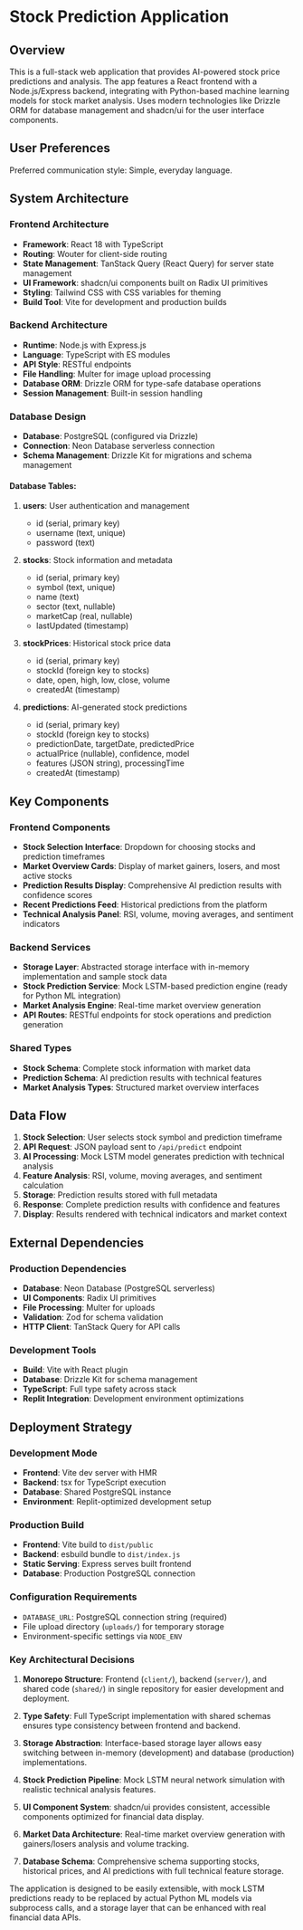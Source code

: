 # Stock Prediction Application

## Overview

This is a full-stack web application that provides AI-powered stock price predictions and analysis. The app features a React frontend with a Node.js/Express backend, integrating with Python-based machine learning models for stock market analysis. Uses modern technologies like Drizzle ORM for database management and shadcn/ui for the user interface components.

## User Preferences

Preferred communication style: Simple, everyday language.

## System Architecture

### Frontend Architecture
- **Framework**: React 18 with TypeScript
- **Routing**: Wouter for client-side routing
- **State Management**: TanStack Query (React Query) for server state management
- **UI Framework**: shadcn/ui components built on Radix UI primitives
- **Styling**: Tailwind CSS with CSS variables for theming
- **Build Tool**: Vite for development and production builds

### Backend Architecture
- **Runtime**: Node.js with Express.js
- **Language**: TypeScript with ES modules
- **API Style**: RESTful endpoints
- **File Handling**: Multer for image upload processing
- **Database ORM**: Drizzle ORM for type-safe database operations
- **Session Management**: Built-in session handling

### Database Design
- **Database**: PostgreSQL (configured via Drizzle)
- **Connection**: Neon Database serverless connection
- **Schema Management**: Drizzle Kit for migrations and schema management

#### Database Tables:
1. **users**: User authentication and management
   - id (serial, primary key)
   - username (text, unique)
   - password (text)

2. **stocks**: Stock information and metadata
   - id (serial, primary key)
   - symbol (text, unique)
   - name (text)
   - sector (text, nullable)
   - marketCap (real, nullable)
   - lastUpdated (timestamp)

3. **stockPrices**: Historical stock price data
   - id (serial, primary key)
   - stockId (foreign key to stocks)
   - date, open, high, low, close, volume
   - createdAt (timestamp)

4. **predictions**: AI-generated stock predictions
   - id (serial, primary key)
   - stockId (foreign key to stocks)
   - predictionDate, targetDate, predictedPrice
   - actualPrice (nullable), confidence, model
   - features (JSON string), processingTime
   - createdAt (timestamp)

## Key Components

### Frontend Components
- **Stock Selection Interface**: Dropdown for choosing stocks and prediction timeframes
- **Market Overview Cards**: Display of market gainers, losers, and most active stocks
- **Prediction Results Display**: Comprehensive AI prediction results with confidence scores
- **Recent Predictions Feed**: Historical predictions from the platform
- **Technical Analysis Panel**: RSI, volume, moving averages, and sentiment indicators

### Backend Services
- **Storage Layer**: Abstracted storage interface with in-memory implementation and sample stock data
- **Stock Prediction Service**: Mock LSTM-based prediction engine (ready for Python ML integration)
- **Market Analysis Engine**: Real-time market overview generation
- **API Routes**: RESTful endpoints for stock operations and prediction generation

### Shared Types
- **Stock Schema**: Complete stock information with market data
- **Prediction Schema**: AI prediction results with technical features
- **Market Analysis Types**: Structured market overview interfaces

## Data Flow

1. **Stock Selection**: User selects stock symbol and prediction timeframe
2. **API Request**: JSON payload sent to `/api/predict` endpoint
3. **AI Processing**: Mock LSTM model generates prediction with technical analysis
4. **Feature Analysis**: RSI, volume, moving averages, and sentiment calculation
5. **Storage**: Prediction results stored with full metadata
6. **Response**: Complete prediction results with confidence and features
7. **Display**: Results rendered with technical indicators and market context

## External Dependencies

### Production Dependencies
- **Database**: Neon Database (PostgreSQL serverless)
- **UI Components**: Radix UI primitives
- **File Processing**: Multer for uploads
- **Validation**: Zod for schema validation
- **HTTP Client**: TanStack Query for API calls

### Development Tools
- **Build**: Vite with React plugin
- **Database**: Drizzle Kit for schema management
- **TypeScript**: Full type safety across stack
- **Replit Integration**: Development environment optimizations

## Deployment Strategy

### Development Mode
- **Frontend**: Vite dev server with HMR
- **Backend**: tsx for TypeScript execution
- **Database**: Shared PostgreSQL instance
- **Environment**: Replit-optimized development setup

### Production Build
- **Frontend**: Vite build to `dist/public`
- **Backend**: esbuild bundle to `dist/index.js`
- **Static Serving**: Express serves built frontend
- **Database**: Production PostgreSQL connection

### Configuration Requirements
- `DATABASE_URL`: PostgreSQL connection string (required)
- File upload directory (`uploads/`) for temporary storage
- Environment-specific settings via `NODE_ENV`

### Key Architectural Decisions

1. **Monorepo Structure**: Frontend (`client/`), backend (`server/`), and shared code (`shared/`) in single repository for easier development and deployment.

2. **Type Safety**: Full TypeScript implementation with shared schemas ensures type consistency between frontend and backend.

3. **Storage Abstraction**: Interface-based storage layer allows easy switching between in-memory (development) and database (production) implementations.

4. **Stock Prediction Pipeline**: Mock LSTM neural network simulation with realistic technical analysis features.

5. **UI Component System**: shadcn/ui provides consistent, accessible components optimized for financial data display.

6. **Market Data Architecture**: Real-time market overview generation with gainers/losers analysis and volume tracking.

7. **Database Schema**: Comprehensive schema supporting stocks, historical prices, and AI predictions with full technical feature storage.

The application is designed to be easily extensible, with mock LSTM predictions ready to be replaced by actual Python ML models via subprocess calls, and a storage layer that can be enhanced with real financial data APIs.